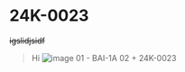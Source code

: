 # 24K-0023
~~igslidjsidf~~
> Hi
![image](https://upload.wikimedia.org/wikipedia/commons/7/78/Image.jpg)
01 - BAI-1A
02 + 24K-0023
